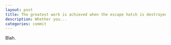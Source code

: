 ```yaml
---
layout: post
title: The greatest work is achieved when the escape hatch is destroyed.
description: Whether you...
categories: commit
---
```


Blah.

